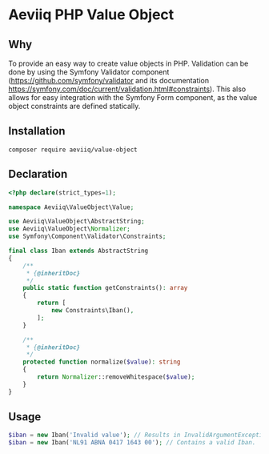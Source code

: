 # Aeviiq PHP Value Object

## Why
To provide an easy way to create value objects in PHP. Validation can be done by using the Symfony Validator component (https://github.com/symfony/validator and its documentation https://symfony.com/doc/current/validation.html#constraints). This also allows for easy integration with the Symfony Form component, as the value object constraints are defined statically.

## Installation
```
composer require aeviiq/value-object
```

## Declaration
```php
<?php declare(strict_types=1);

namespace Aeviiq\ValueObject\Value;

use Aeviiq\ValueObject\AbstractString;
use Aeviiq\ValueObject\Normalizer;
use Symfony\Component\Validator\Constraints;

final class Iban extends AbstractString
{
    /**
     * {@inheritDoc}
     */
    public static function getConstraints(): array
    {
        return [
            new Constraints\Iban(),
        ];
    }

    /**
     * {@inheritDoc}
     */
    protected function normalize($value): string
    {
        return Normalizer::removeWhitespace($value);
    }
}
```

## Usage
```php
$iban = new Iban('Invalid value'); // Results in InvalidArgumentException
$iban = new Iban('NL91 ABNA 0417 1643 00'); // Contains a valid Iban.
```
